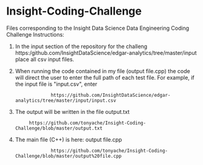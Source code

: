# Insight-Coding-Challenge
Files corresponding to the Insight Data Science Data Engineering Coding Challenge
Instructions: 

1) In the input section of the repository for the challeng https:/github.com/InsightDataScience/edgar-analytics/tree/master/input place all csv input files.

2) When running the code contained in my file (output file.cpp) the code will direct the user to enter the full path of each test file. For example, if the input file is "input.csv", enter

                    https://github.com/InsightDataScience/edgar-analytics/tree/master/input/input.csv
                    
3) The output will be written in the file output.txt

            https://github.com/tonyache/Insight-Coding-Challenge/blob/master/output.txt
            
4) The main file (C++) is here: output file.cpp

                    https://github.com/tonyache/Insight-Coding-Challenge/blob/master/output%20file.cpp

                                 

                               
          
           

                       
                    
                    
                    


  
